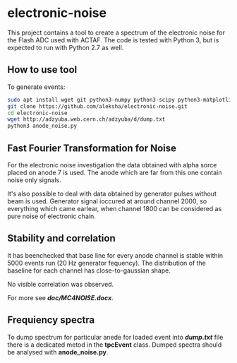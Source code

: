 
# electronic-noise

This project contains a tool to create a spectrum of the electronic noise
for the Flash ADC used with ACTAF. The code is tested with Python 3, but 
is expected to run with Python 2.7 as well.

## How to use tool

To generate events:
```bash
sudo apt install wget git python3-numpy python3-scipy python3-matplotlib
git clone https://github.com/aleksha/electronic-noise.git
cd electronic-noise
wget http://adzyuba.web.cern.ch/adzyuba/d/dump.txt
python3 anode_noise.py
```

## Fast Fourier Transformation for Noise

For the electronic noise investigation the data obtained with alpha
sorce placed on anode 7 is used. The anode which are far from this
one contain noise only signals.


It's also possible to deal with data obtained by generator
pulses without beam is used.
Generator signal ioccured at around channel 2000, so everything
which came earlear, when channel 1800 can be considered as
pure noise of electronic chain.


## Stability and correlation

It has beenchecked that base line for every anode channel is
stable within 5000 events run (20 Hz generator fequency).
The distribution of the baseline for each channel has
close-to-gaussian shape.

No visible correlation was observed.

For more see **_doc/MC4NOISE.docx_**.

## Frequiency spectra

To dump spectrum for particular anede for loaded event into
**_dump.txt_** file there is a dedicated metod in the
**tpcEvent** class. Dumped spectra should be analysed with
**anode_noise.py**.

